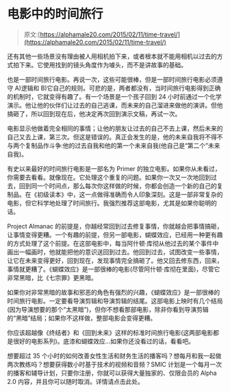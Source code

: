 # 电影中的时间旅行

> 原文:[https://alphamale20.com/2015/02/11/time-travel/](https://alphamale20.com/2015/02/11/time-travel/)

还有其他一些场景没有理由被人用相机拍下来，或者根本就不能用相机以过去的方式拍下来。它使用找到的镜头角度作为噱头，而不是讲故事的基础。

也是一部时间旅行电影。再说一次，这些可能很棒，但是一部时间旅行电影必须遵守 A)逻辑和 B)它自己的规则。可悲的是，两者都没有，当时间旅行电影得到正确的机制时，它就变得有趣了。有一个场景是一个孩子回到 24 小时前通过一个化学演示。他让他的伙伴们让过去的自己逃课，而未来的自己溜进来做他的演讲。但他搞砸了，所以回到现在后，他决定再次回到演示文稿，再试一次。

电影显示他做着完全相同的事情；让他的朋友让过去的自己不去上课，然后未来的自己又去上课，第三次。但这是错误的。真正会发生的是，他的未来自我将不得不与两个复制品作斗争:他的过去自我和他的第一个未来自我(他自己是“第二个”未来自我)。

有史以来最好的时间旅行电影是一部名为 Primer 的独立电影。如果你从未看过，你需要去看看。就像现在。它处理这个重复的问题。如果你一次又一次地回到过去，回到同一个时间点，那么每次你这样做的时候，你都会创造一个新的自己的复制品。在《初级读本》中，这一点做得准确而令人印象深刻。这是一部非常复杂的电影，但它科学地处理了时间旅行。我强烈推荐这部电影，尤其是如果你聪明的话。

Project Almanac 的前提是，你越经常回到过去修复事情，你就越会把事情搞砸，让事情变得更糟。一个有趣的前提，但另一部电影，蝴蝶效应，已经用一种更有趣的方式处理了这个前提。在这部电影中，每当阿什顿·库彻从他过去的某个事件中画出一幅画时，他就能把他的意识送回到过去。他回到过去，试图改变一些事情，让它在未来变得更好，回到现在，发现事情完全搞砸了。他又回去修东西，回来，事情就更糟了。《蝴蝶效应》是一部很棒的电影(尽管阿什顿·库彻在里面)，尽管它非常黑暗，比《七宗罪》更黑暗。

如果你对非常黑暗的故事和邪恶的角色有强烈的兴趣，《蝴蝶效应》是一部很棒的时间旅行电影。一定要看导演剪辑和导演剪辑的结尾。这部电影上映时有几个结局(因为导演想要的那个“太黑暗”)，但你不想看那部电影，除非你看到导演剪辑的“黑暗”结局；如果你不这样做，整部电影会变得更糟。

你应该超越像《终结者》和《回到未来》这样的标准时间旅行电影(这两部电影都是很好的电影系列)。底漆和蝴蝶效应...如果你还没看过的话，看看吧。

想要超过 35 个小时的如何改善女性生活和财务生活的播客吗？想每月和我一起做两次教练吗？想要获得数小时基于技术的视频和音频？SMIC 计划是一个每月一次的播客和辅导计划，只要你注册，你就可以获得大量独家的、仅限会员的 Alpha 2.0 内容，并且你可以随时取消。详情请点击此处。